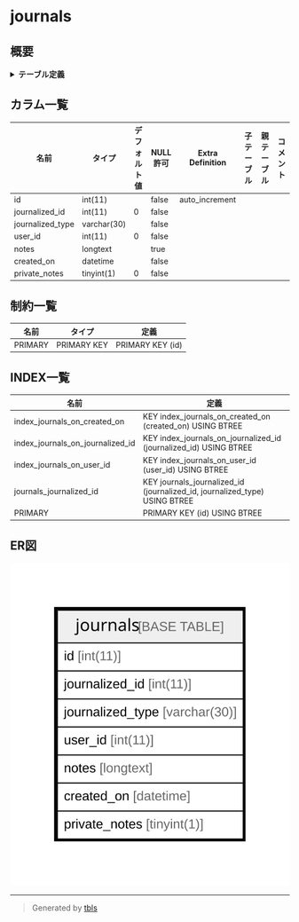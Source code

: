 # journals

## 概要

<details>
<summary><strong>テーブル定義</strong></summary>

```sql
CREATE TABLE `journals` (
  `id` int(11) NOT NULL AUTO_INCREMENT,
  `journalized_id` int(11) NOT NULL DEFAULT '0',
  `journalized_type` varchar(30) NOT NULL DEFAULT '',
  `user_id` int(11) NOT NULL DEFAULT '0',
  `notes` longtext,
  `created_on` datetime NOT NULL,
  `private_notes` tinyint(1) NOT NULL DEFAULT '0',
  PRIMARY KEY (`id`),
  KEY `journals_journalized_id` (`journalized_id`,`journalized_type`),
  KEY `index_journals_on_user_id` (`user_id`),
  KEY `index_journals_on_journalized_id` (`journalized_id`),
  KEY `index_journals_on_created_on` (`created_on`)
) ENGINE=InnoDB DEFAULT CHARSET=utf8
```

</details>

## カラム一覧

| 名前               | タイプ         | デフォルト値       | NULL許可   | Extra Definition | 子テーブル      | 親テーブル      | コメント     |
| ---------------- | ----------- | ------------ | -------- | ---------------- | ---------- | ---------- | -------- |
| id               | int(11)     |              | false    | auto_increment   |            |            |          |
| journalized_id   | int(11)     | 0            | false    |                  |            |            |          |
| journalized_type | varchar(30) |              | false    |                  |            |            |          |
| user_id          | int(11)     | 0            | false    |                  |            |            |          |
| notes            | longtext    |              | true     |                  |            |            |          |
| created_on       | datetime    |              | false    |                  |            |            |          |
| private_notes    | tinyint(1)  | 0            | false    |                  |            |            |          |

## 制約一覧

| 名前      | タイプ         | 定義               |
| ------- | ----------- | ---------------- |
| PRIMARY | PRIMARY KEY | PRIMARY KEY (id) |

## INDEX一覧

| 名前                               | 定義                                                                         |
| -------------------------------- | -------------------------------------------------------------------------- |
| index_journals_on_created_on     | KEY index_journals_on_created_on (created_on) USING BTREE                  |
| index_journals_on_journalized_id | KEY index_journals_on_journalized_id (journalized_id) USING BTREE          |
| index_journals_on_user_id        | KEY index_journals_on_user_id (user_id) USING BTREE                        |
| journals_journalized_id          | KEY journals_journalized_id (journalized_id, journalized_type) USING BTREE |
| PRIMARY                          | PRIMARY KEY (id) USING BTREE                                               |

## ER図

![er](journals.svg)

---

> Generated by [tbls](https://github.com/k1LoW/tbls)
